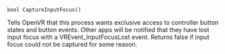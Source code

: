 `bool CaptureInputFocus()`

Tells OpenVR that this process wants exclusive access to controller button states and button events. Other apps will be notified that they have lost input focus with a VREvent_InputFocusLost event. Returns false if input focus could not be captured for some reason.
